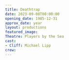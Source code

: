 ```yaml
---
title: Deathtrap
date: 2023-09-08T00:00:00
opening_date: 1985-12-31
approx_date: year
layout: productions
featured_image:
Theatre: Players by the Sea
cast:
- Cliff: Michael Lipp
crew:
---
```


